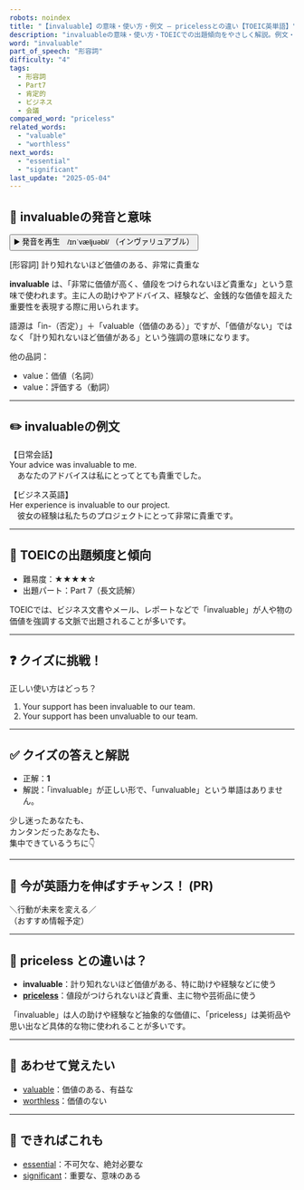 ```yaml
---
robots: noindex
title: "【invaluable】の意味・使い方・例文 ― pricelessとの違い【TOEIC英単語】"
description: "invaluableの意味・使い方・TOEICでの出題傾向をやさしく解説。例文・クイズ付きでpricelessとの違いもわかりやすく学べます。"
word: "invaluable"
part_of_speech: "形容詞"
difficulty: "4"
tags:
  - 形容詞
  - Part7
  - 肯定的
  - ビジネス
  - 会議
compared_word: "priceless"
related_words:
  - "valuable"
  - "worthless"
next_words:
  - "essential"
  - "significant"
last_update: "2025-05-04"
---
```


## 🔰 invaluableの発音と意味

<button class="play-audio" onclick="playTTS('invaluable')">
  <span class="play-audio-main">
    ▶️ 発音を再生　/ɪnˈvæljuəbl/
  </span>
  <span class="play-audio-sub">
    （インヴァリュアブル）
  </span>
</button>

[形容詞] 計り知れないほど価値のある、非常に貴重な

**invaluable** は、「非常に価値が高く、値段をつけられないほど貴重な」という意味で使われます。主に人の助けやアドバイス、経験など、金銭的な価値を超えた重要性を表現する際に用いられます。

語源は「in-（否定）」＋「valuable（価値のある）」ですが、「価値がない」ではなく「計り知れないほど価値がある」という強調の意味になります。

他の品詞：  
- value：価値（名詞）
- value：評価する（動詞）

---

## ✏️ invaluableの例文

【日常会話】  
Your advice was invaluable to me.  
　あなたのアドバイスは私にとってとても貴重でした。

【ビジネス英語】  
Her experience is invaluable to our project.  
　彼女の経験は私たちのプロジェクトにとって非常に貴重です。

---

## 🎯 TOEICの出題頻度と傾向

- 難易度：★★★★☆
- 出題パート：Part 7（長文読解）

TOEICでは、ビジネス文書やメール、レポートなどで「invaluable」が人や物の価値を強調する文脈で出題されることが多いです。

---

## ❓ クイズに挑戦！

正しい使い方はどっち？

1. Your support has been invaluable to our team.  
2. Your support has been unvaluable to our team.

---

## ✅ クイズの答えと解説

- 正解：**1**
- 解説：「invaluable」が正しい形で、「unvaluable」という単語はありません。

少し迷ったあなたも、  
カンタンだったあなたも、  
集中できているうちに👇️

---

## 🚀 今が英語力を伸ばすチャンス！ (PR)

<div class="info-center">
＼行動が未来を変える／<br>  
（おすすめ情報予定）
</div>

---

## 🤔  priceless との違いは？

- **invaluable**：計り知れないほど価値がある、特に助けや経験などに使う
- **[priceless](/word/priceless/)**：値段がつけられないほど貴重、主に物や芸術品に使う

「invaluable」は人の助けや経験など抽象的な価値に、「priceless」は美術品や思い出など具体的な物に使われることが多いです。

---

## 🧩 あわせて覚えたい

- [valuable](/word/valuable/)：価値のある、有益な
- [worthless](/word/worthless/)：価値のない

---

## 📖 できればこれも

- [essential](/word/essential/)：不可欠な、絶対必要な
- [significant](/word/significant/)：重要な、意味のある

<!-- cvid: aid38_bid14 -->

